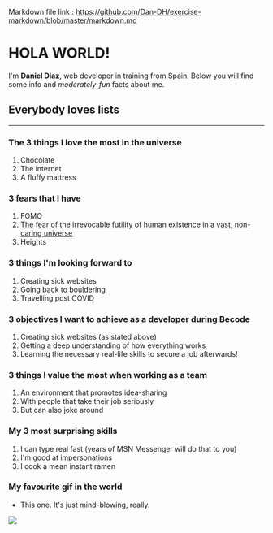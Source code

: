 Markdown file link : https://github.com/Dan-DH/exercise-markdown/blob/master/markdown.md

# HOLA WORLD!

I'm **Daniel Diaz**, web developer in training from Spain. Below you will find some info and *moderately-fun* facts about me.  

## Everybody loves lists
---

### The 3 things I love the most in the universe

1. Chocolate
2. The internet
3. A fluffy mattress

### 3 fears that I have

1. FOMO
2. [The fear of the irrevocable futility of human existence in a vast, non-caring universe](https://coub-anubis-a.akamaized.net/coub_storage/coub/simple/cw_timeline_pic/d68f6a6a10a/405435c168cd2010f2d8c/1477945821_image.jpg)
3. Heights

### 3 things I'm looking forward to

1. Creating sick websites
2. Going back to bouldering
3. Travelling post COVID

### 3 objectives I want to achieve as a developer during Becode

1. Creating sick websites (as stated above)
2. Getting a deep understanding of how everything works
3. Learning the necessary real-life skills to secure a job afterwards!

### 3 things I value the most when working as a team

1. An environment that promotes idea-sharing
2. With people that take their job seriously
3. But can also joke around

### My 3 most surprising skills

1. I can type real fast (years of MSN Messenger will do that to you)
2. I'm good at impersonations
3. I cook a mean instant ramen

### My favourite gif in the world

- This one. It's just mind-blowing, really.  

![](https://media1.giphy.com/media/Um3ljJl8jrnHy/giphy.gif?cid=ecf05e4703iutdh5vdhl3ju2p5pj3sf9xbgjg098pjwsww2x&rid=giphy.gif&ct=g)

